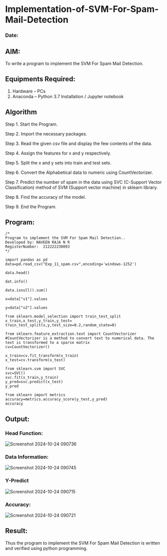 # Implementation-of-SVM-For-Spam-Mail-Detection
### Date:
## AIM:
To write a program to implement the SVM For Spam Mail Detection.

## Equipments Required:
1. Hardware – PCs
2. Anaconda – Python 3.7 Installation / Jupyter notebook

## Algorithm
Step 1. Start the Program.

Step 2. Import the necessary packages.

Step 3. Read the given csv file and display the few contents of the data.

Step 4. Assign the features for x and y respectively.

Step 5. Split the x and y sets into train and test sets.

Step 6. Convert the Alphabetical data to numeric using CountVectorizer.

Step 7. Predict the number of spam in the data using SVC (C-Support Vector Classification) method of SVM (Support vector machine) in sklearn library.

Step 8. Find the accuracy of the model.

Step 9. End the Program.
## Program:
```
/*
Program to implement the SVM For Spam Mail Detection..
Developed by: NAVEEN RAJA N R
RegisterNumber:  212222230093
*/

import pandas as pd
data=pd.read_csv("Exp_11_spam.csv",encoding='windows-1252')

data.head()

dat.info()

data.isnull().sum()

x=data["v1"].values

y=data["v2"].values

from sklearn.model_selection import train_test_split
x_train,x_test,y_train,y_test= train_test_split(x,y,test_size=0.2,random_state=0)

from sklearn.feature_extraction.text import CountVectorizer
#CountVectorizer is a method to convert text to numerical data. The text is transformed to a sparse matrix
cv=CountVectorizer()

x_train=cv.fit_transform(x_train)
x_test=cv.transform(x_test)

from sklearn.svm import SVC
svc=SVC()
svc.fit(x_train,y_train)
y_pred=svc.predict(x_test)
y_pred

from sklearn import metrics
accuracy=metrics.accuracy_score(y_test,y_pred)
accuracy
```

## Output:
### Head Function:
![Screenshot 2024-10-24 090736](https://github.com/user-attachments/assets/8787566b-17b1-4fdf-b353-47a71c93e5c5)

### Data Information:
![Screenshot 2024-10-24 090745](https://github.com/user-attachments/assets/5587d8a2-d17c-4c83-abd5-29cdcd5d6b89)

### Y-Predict
![Screenshot 2024-10-24 090715](https://github.com/user-attachments/assets/32c2360d-c7d3-43b8-84c5-38d72ca79693)

### Accuracy:
![Screenshot 2024-10-24 090721](https://github.com/user-attachments/assets/ac19cb9c-7be5-4198-9f6b-0146383ec0cf)


## Result:
Thus the program to implement the SVM For Spam Mail Detection is written and verified using python programming.
